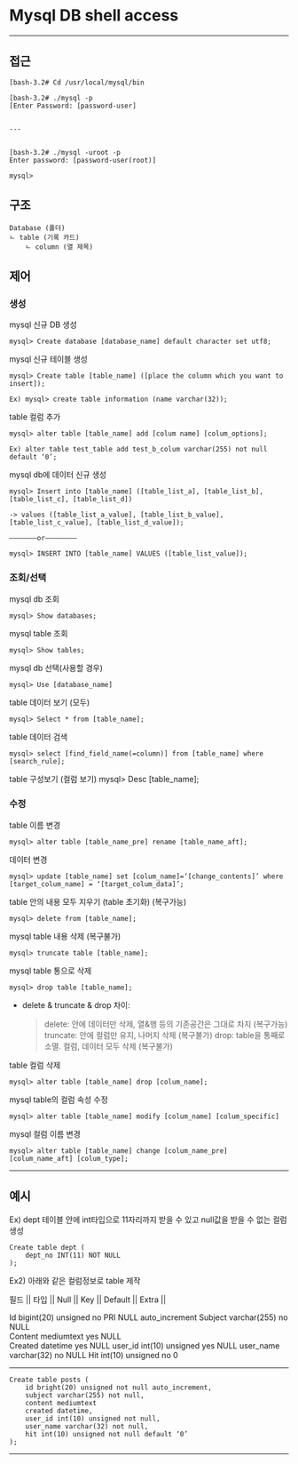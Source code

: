 # Mysql DB shell access

---

## 접근

    [bash-3.2# Cd /usr/local/mysql/bin

    [bash-3.2# ./mysql -p
    [Enter Password: [password-user]


    ---


    [bash-3.2# ./mysql -uroot -p
    Enter password: [password-user(root)]

    mysql>

## 구조

    Database (폴더)
    ㄴ table (기록 카드)
	    ㄴ column (열 제목)



## 제어


### 생성
mysql 신규 DB 생성

	mysql> Create database [database_name] default character set utf8;

mysql 신규 테이블 생성

	mysql> Create table [table_name] ([place the column which you want to insert]);

	Ex) mysql> create table information (name varchar(32));


table 컬럼 추가

	mysql> alter table [table_name] add [colum name] [colum_options];
	
	Ex) alter table test_table add test_b_colum varchar(255) not null default ‘0’;


mysql db에 데이터 신규 생성

	mysql> Insert into [table_name] ([table_list_a], [table_list_b], [table_list_c], [table_list_d])

	-> values ([table_list_a_value], [table_list_b_value], [table_list_c_value], [table_list_d_value]);

	———————or————————

	mysql> INSERT INTO [table_name] VALUES ([table_list_value]);




### 조회/선택

mysql db 조회

	mysql> Show databases;

mysql table 조회

	mysql> Show tables;

mysql db 선택(사용할 경우)

	mysql> Use [database_name]

table 데이터 보기 (모두)

	mysql> Select * from [table_name];


table 데이터 검색

	mysql> select [find_field_name(=column)] from [table_name] where [search_rule];

table 구성보기 (컬럼 보기)
	mysql> Desc [table_name];



### 수정


table 이름 변경

	mysql> alter table [table_name_pre] rename [table_name_aft];

데이터 변경

	mysql> update [table_name] set [colum_name]=‘[change_contents]’ where [target_colum_name] = ‘[target_colum_data]’;

table 안의 내용 모두 지우기 (table 초기화) (복구가능)

	mysql> delete from [table_name];

mysql table 내용 삭제 (복구불가)
 
	mysql> truncate table [table_name];

mysql table 통으로 삭제

	mysql> drop table [table_name];

* delete & truncate & drop 차이:
    > delete: 안에 데이터만 삭제, 열&행 등의 기존공간은 그대로 차지 (복구가능)
    > truncate: 안에 컬럼만 유지, 나머지 삭제 (복구불가)
    > drop: table을 통째로 소멸. 컬럼, 데이터 모두 삭제 (복구불가)

table 컬럼 삭제
	
	mysql> alter table [table_name] drop [colum_name];

mysql table의 컬럼 속성 수정

	mysql> alter table [table_name] modify [colum_name] [colum_specific]

mysql 컬럼 이름 변경

	mysql> alter table [table_name] change [colum_name_pre] [colum_name_aft] [colum_type];



---

## 예시


Ex) dept 테이블 안에 int타입으로 11자리까지 받을 수 있고 null값을 받을 수 없는 컬럼 생성

    Create table dept (
        dept_no INT(11) NOT NULL
    );



Ex2) 아래와 같은 컬럼정보로 table 제작

필드         || 	타입     			|| Null || 	Key     ||      Default     ||      Extra     ||   


Id				bigint(20) unsigned	    no		PRI			    NULL	            auto_increment
Subject			varchar(255)		    no					    NULL				
Content			mediumtext			    yes					    NULL		
Created			datetime			    yes					    NULL
user_id			int(10) unsigned	    yes					    NULL
user_name		varchar(32)			    no					    NULL
Hit   			int(10) unsigned	    no					    0

---

    Create table posts (
        id bright(20) unsigned not null auto_increment,
        subject varchar(255) not null,
        content mediumtext
        created datetime,
        user_id int(10) unsigned not null,
        user_name varchar(32) not null,
        hit int(10) unsigned not null default ‘0’
    );

---





